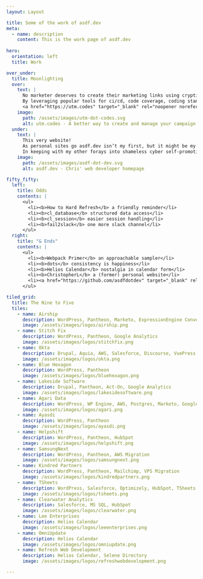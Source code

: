 ```yaml
---
layout: Layout

title: Some of the work of asdf.dev
meta:
  - name: description
    content: This is the work page of asdf.dev
    
hero: 
  orientation: left
  title: Work

over_under: 
  title: Moonlighting
  over:
    text: |
      No marketer deserves to create their marketing links using cryptic or fragile formulas. That's why I created utm.codes, a WordPress plugin that provides a better way to create and manage campaign links. 
      By leveraging popular tools for ci/cd, code coverage, coding standards compliance, and code sharing, utm.codes strives to be equally friendly for marketers and developers.
      <a href="https://utm.codes" target="_blank" rel="noopener noreferrer">Visit utm.codes to learn more.</a>
    image:
      path: /assets/images/utm-dot-codes.svg
      alt: utm.codes - A better way to create and manage your campaign marketing links with WordPress
  under:
    text: | 
      This very website!
      As personal sites go asdf.dev isn’t my first, but it might be my favorite. 
      In keeping with my other forays into shameless cyber self-promotion this one is eminently sharable; the source code is freely available under a copyleft license.
    image:
      path: /assets/images/asdf-dot-dev.svg
      alt: asdf.dev - Chris' web developer homepage

fifty_fifty:
  left:
    title: Odds
    contents: |
      <ul>
        <li><b>How to Hard Refresh</b> a friendly reminder</li>
        <li><b>cl_database</b> structured data access</li>
        <li><b>cl_session</b> easier session handling</li>
        <li><b>fail2slack</b> one more slack channel</li>
      </ul>
  right:
    title: "& Ends"
    contents: |
      <ul>
        <li><b>Webpack Primer</b> an approachable sampler</li>
        <li><b>dots</b> consistency is happiness</li>
        <li><b>Helios Calendar</b> nostalgia in calendar form</li>
        <li><b>ChristopherL</b> a (former) personal website</li>
        <li><a href="https://github.com/asdfdotdev" target="_blank" rel="noopener noreferrer">...and More Available at GitHub.</a></li>
      </ul>

tiled_grid:
  title: The Nine to Five
  tiles:
    - name: Airship
      description: WordPress, Pantheon, Marketo, ExpressionEngine Conversion
      image: /assets/images/logos/airship.png
    - name: Stitch Fix
      description: WordPress, Pantheon, Google Analytics
      image: /assets/images/logos/stitchfix.png
    - name: Okta
      description: Drupal, Aquia, AWS, Salesforce, Discourse, VuePress 
      image: /assets/images/logos/okta.png
    - name: Blue Hexagon
      description: WordPress, Pantheon
      image: /assets/images/logos/bluehexagon.png
    - name: Lakeside Software
      description: Drupal, Pantheon, Act-On, Google Analytics
      image: /assets/images/logos/lakesidesoftware.png
    - name: Agari Data
      description: WordPress, WP Engine, AWS, Postgres, Marketo, Google Analytics
      image: /assets/images/logos/agari.png
    - name: Ayasdi
      description: WordPress, Pantheon 
      image: /assets/images/logos/ayasdi.png
    - name: Helpshift
      description: WordPress, Pantheon, HubSpot
      image: /assets/images/logos/helpshift.png
    - name: SamsungNext
      description: WordPress, Pantheon, AWS Migration
      image: /assets/images/logos/samsungnext.png
    - name: Kindred Partners
      description: WordPress, Pantheon, Mailchimp, VPS Migration
      image: /assets/images/logos/kindredpartners.png
    - name: TSheets
      description: WordPress, Salesforce, Optimizely, HubSpot, TSheets
      image: /assets/images/logos/tsheets.png
    - name: Clearwater Analytics
      description: Salesforce, MS SQL, HubSpot
      image: /assets/images/logos/clearwater.png
    - name: Lee Enterprises
      description: Helios Calendar 
      image: /assets/images/logos/leeenterprises.png
    - name: OmniUpdate
      description: Helios Calendar
      image: /assets/images/logos/omniupdate.png
    - name: Refresh Web Development
      description: Helios Calendar, Selene Directory
      image: /assets/images/logos/refreshwebdevelopment.png

---
```

